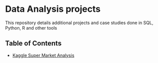 # Data Analysis projects

This repository details additional projects and case studies done in SQL, Python, R and other tools

## Table of Contents
- [Kaggle Super Market Analysis](https://github.com/KennethManzi1/Data-Analysis-projects/tree/main/Supermarket_data%20Analysis)
